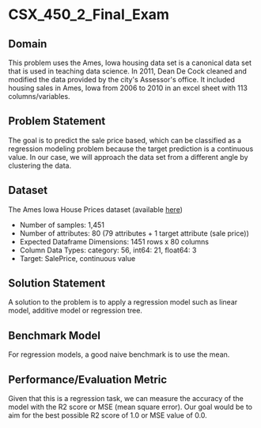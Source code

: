 # CSX_450_2_Final_Exam


## Domain

This problem uses the Ames, Iowa housing data set is a canonical data set that is used in teaching data science. In 2011, Dean De Cock cleaned and modified the data provided by the city's Assessor's office. It included housing sales in Ames, Iowa from 2006 to 2010 in an excel sheet with 113 columns/variables.


## Problem Statement

The goal is to predict the sale price based, which can be classified as a regression modeling problem because the target prediction is a continuous value. In our case, we will approach the data set from a different angle by clustering the data.


## Dataset

The Ames Iowa House Prices dataset (available [here](https://www.kaggle.com/c/house-prices-advanced-regression-techniques/data))

- Number of samples: 1,451
- Number of attributes: 80 (79 attributes + 1 target attribute (sale price))
- Expected Dataframe Dimensions: 1451 rows x 80 columns
- Column Data Types: category: 56, int64: 21, float64: 3
- Target: SalePrice, continuous value


## Solution Statement

A solution to the problem is to apply a regression model such as linear model, additive model or regression tree. 


## Benchmark Model

For regression models, a good naive benchmark is to use the mean.


## Performance/Evaluation Metric

Given that this is a regression task, we can measure the accuracy of the model with the R2 score or MSE (mean square error). Our goal would be to aim for the best possible R2 score of 1.0 or MSE value of 0.0.

